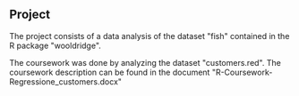 ## Project

The project consists of a data analysis of the dataset "fish" contained in the R package "wooldridge".

The coursework was done by analyzing the dataset "customers.red". The coursework description can be found in the document "R-Coursework-Regressione_customers.docx"

